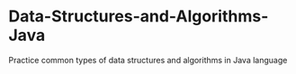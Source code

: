 # Data-Structures-and-Algorithms-Java
Practice common types of data structures and algorithms in Java language
